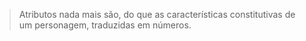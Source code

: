 > Atributos nada mais são, do que as características constitutivas de um personagem, traduzidas em números.